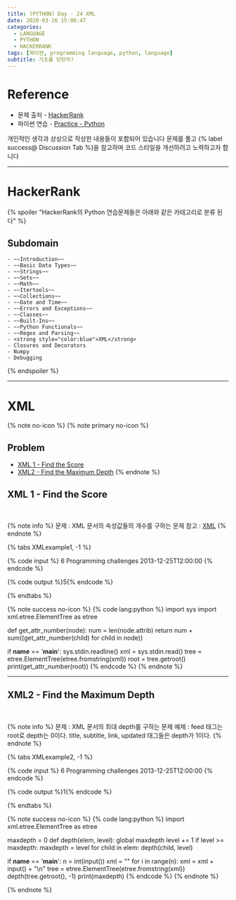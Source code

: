 ```yaml
---
title: (PYTHON) Day - 24 XML
date: 2020-03-16 15:06:47
categories:
  - LANGUAGE
  - PYTHON
  - HACKERRANK
tags: [파이썬, programming language, python, language]
subtitle: 기초를 탄탄히!
---
```


# Reference

- 문제 출처 - [HackerRank](https://www.hackerrank.com/dashboard)
- 파이썬 연습 - [Practice - Python](https://www.hackerrank.com/domains/python?filters%5Bstatus%5D%5B%5D=unsolved&badge_type=python)

개인적인 생각과 상상으로 작성한 내용들이 포함되어 있습니다
문제를 풀고 {% label success@ Discussion Tab %}을 참고하며 코드 스타일을 개선하려고 노력하고자 합니다

------

# HackerRank

{% spoiler "HackerRank의 Python 연습문제들은 아래와 같은 카테고리로 분류 된다" %}
  ## Subdomain
    - ~~Introduction~~
    - ~~Basic Data Types~~
    - ~~Strings~~
    - ~~Sets~~
    - ~~Math~~
    - ~~Itertools~~
    - ~~Collections~~
    - ~~Date and Time~~
    - ~~Errors and Exceptions~~
    - ~~Classes~~
    - ~~Built-Ins~~
    - ~~Python Functionals~~
    - ~~Regex and Parsing~~
    - <strong style="color:blue">XML</strong>
    - Closures and Decorators
    - Numpy
    - Debugging
{% endspoiler %}

------

# XML

{% note no-icon %}
{% note primary no-icon %}
  ## Problem
  - [XML 1 - Find the Score](#XML-1-Find-the-Score)
  - [XML2 - Find the Maximum Depth](#XML2-Find-the-Maximum-Depth)
{% endnote %}

## XML 1 - Find the Score

</br>

{% note info %}
문제 : XML 문서의 속성값들의 개수를 구하는 문제
참고 : [XML](https://diveintopython3.net/xml.html)
{% endnote %}

{% tabs XMLexample1, -1 %}
  <!-- tab INPUT @code -->
  {% code input %}
  6
  <feed xml:lang='en'>
      <title>HackerRank</title>
      <subtitle lang='en'>Programming challenges</subtitle>
      <link rel='alternate' type='text/html' href='http://hackerrank.com/'/>
      <updated>2013-12-25T12:00:00</updated>
  </feed> {% endcode %}
  <!-- endtab -->

  <!-- tab OUTPUT @code -->
  {% code output %}5{% endcode %}
  <!-- endtab -->
{% endtabs %}

{% note success no-icon %}
  {% code lang:python %}
  import sys
  import xml.etree.ElementTree as etree

  def get_attr_number(node):
      num = len(node.attrib)
      return num + sum((get_attr_number(child) for child in node))

  if __name__ == '__main__':
      sys.stdin.readline()
      xml = sys.stdin.read()
      tree = etree.ElementTree(etree.fromstring(xml))
      root = tree.getroot()
      print(get_attr_number(root)) {% endcode %}
{% endnote %}

---

## XML2 - Find the Maximum Depth

</br>

{% note info %}
문제 : XML 문서의 최대 depth를 구하는 문제
예제 : feed 태그는 root로 depth는 0이다. title, subtitle, link, updated 태그들은 depth가 1이다.
{% endnote %}

{% tabs XMLexample2, -1 %}
  <!-- tab INPUT @code -->
  {% code input %}
  6
  <feed xml:lang='en'>
      <title>HackerRank</title>
      <subtitle lang='en'>Programming challenges</subtitle>
      <link rel='alternate' type='text/html' href='http://hackerrank.com/'/>
      <updated>2013-12-25T12:00:00</updated>
  </feed> {% endcode %}
  <!-- endtab -->

  <!-- tab OUTPUT @code -->
  {% code output %}1{% endcode %}
  <!-- endtab -->
{% endtabs %}

{% note success no-icon %}
  {% code lang:python %}
  import xml.etree.ElementTree as etree

  maxdepth = 0
  def depth(elem, level):
      global maxdepth
      level += 1
      if level >= maxdepth:
          maxdepth = level
      for child in elem:
          depth(child, level)


  if __name__ == '__main__':
      n = int(input())
      xml = ""
      for i in range(n):
          xml =  xml + input() + "\n"
      tree = etree.ElementTree(etree.fromstring(xml))
      depth(tree.getroot(), -1)
      print(maxdepth) {% endcode %}
{% endnote %}

{% endnote %}
